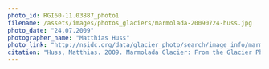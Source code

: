 ```yaml
---
photo_id: RGI60-11.03887_photo1
filename: /assets/images/photos_glaciers/marmolada-20090724-huss.jpg
photo_date: "24.07.2009"
photographer_name: "Matthias Huss"
photo_link: "http://nsidc.org/data/glacier_photo/search/image_info/marmolada-20090724-huss"
citation: "Huss, Matthias. 2009. Marmolada Glacier: From the Glacier Photograph Collection. Boulder, Colorado USA: National Snow and Ice Data Center. Digital media."
---
```

